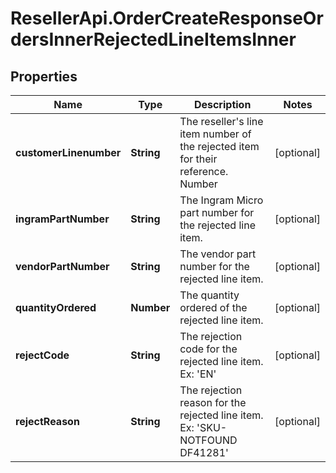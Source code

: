# ResellerApi.OrderCreateResponseOrdersInnerRejectedLineItemsInner

## Properties

Name | Type | Description | Notes
------------ | ------------- | ------------- | -------------
**customerLinenumber** | **String** | The reseller&#39;s line item number of the rejected item for their reference. Number | [optional] 
**ingramPartNumber** | **String** | The Ingram Micro part number for the rejected line item. | [optional] 
**vendorPartNumber** | **String** | The vendor part number for the rejected line item. | [optional] 
**quantityOrdered** | **Number** | The quantity ordered of the rejected line item. | [optional] 
**rejectCode** | **String** | The rejection code for the rejected line item. Ex: &#39;EN&#39;  | [optional] 
**rejectReason** | **String** | The rejection reason for the rejected line item. Ex: &#39;SKU-NOTFOUND    DF41281&#39;  | [optional] 


